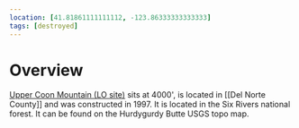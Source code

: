 ```yaml
---
location: [41.81861111111112, -123.86333333333333]
tags: [destroyed]
---
```


# Overview

[Upper Coon Mountain (LO site)](http://www.peakbagging.com/CALookoutPhotos/UpperCoonMtn.html) sits at 4000', is located in [[Del Norte County]] and was constructed in 1997. It is located in the Six Rivers national forest. It can be found on the Hurdygurdy Butte USGS topo map.

